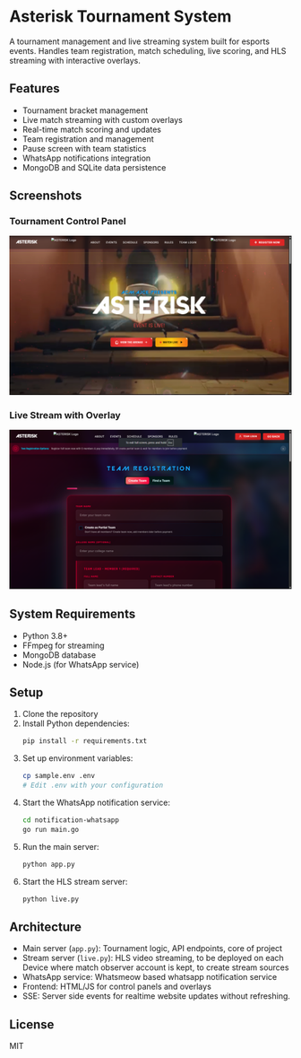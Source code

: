 # Asterisk Tournament System

A tournament management and live streaming system built for esports events. Handles team registration, match scheduling, live scoring, and HLS streaming with interactive overlays.

## Features

- Tournament bracket management
- Live match streaming with custom overlays
- Real-time match scoring and updates
- Team registration and management
- Pause screen with team statistics
- WhatsApp notifications integration
- MongoDB and SQLite data persistence


## Screenshots

### Tournament Control Panel
![Tournament Control](screenshots/dash.png)

### Live Stream with Overlay
![Live Stream](screenshots/reg.png)


## System Requirements

- Python 3.8+
- FFmpeg for streaming
- MongoDB database
- Node.js (for WhatsApp service)

## Setup

1. Clone the repository
2. Install Python dependencies:
   ```bash
   pip install -r requirements.txt
   ```
3. Set up environment variables:
   ```bash
   cp sample.env .env
   # Edit .env with your configuration
   ```
4. Start the WhatsApp notification service:
   ```bash
   cd notification-whatsapp
   go run main.go
   ```
5. Run the main server:
   ```bash
   python app.py
   ```
6. Start the HLS stream server:
   ```bash
   python live.py
   ```

## Architecture

- Main server (`app.py`): Tournament logic, API endpoints, core of project
- Stream server (`live.py`): HLS video streaming, to be deployed on each Device where match observer account is kept, to create stream sources
- WhatsApp service: Whatsmeow based whatsapp notification service
- Frontend: HTML/JS for control panels and overlays
- SSE: Server side events for realtime website updates without refreshing.

## License

MIT